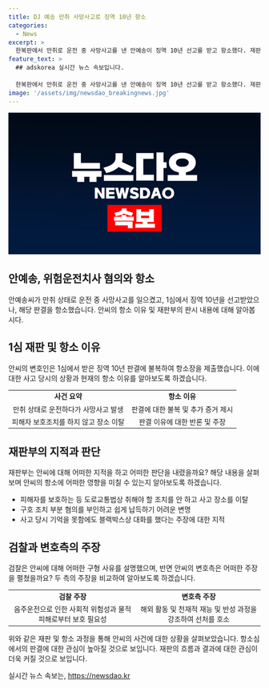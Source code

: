 ```yaml
---
title: DJ 예송 만취 사망사고로 징역 10년 항소
categories:
  - News
excerpt: >
  한복판에서 만취로 운전 중 사망사고를 낸 안예송이 징역 10년 선고를 받고 항소했다. 재판부는 피해자를 보호하지 않고 장소를 이탈한 것으로 지적했으며, 앞서 교통사고도 가했던 것으로 조사됐다. 검찰은 안씨에게 징역 15년을 요구했고, 안씨 측은 피해자 유족과의 합의 점을 언급하며 선처를 호소했다. 함께 안씨가 청구해온 선처와 반성문 제출 등을 강조했다.
feature_text: >
  ## adskorea 실시간 뉴스 속보입니다.

  한복판에서 만취로 운전 중 사망사고를 낸 안예송이 징역 10년 선고를 받고 항소했다. 재판부는 피해자를 보호하지 않고 장소를 이탈한 것으로 지적했으며, 앞서 교통사고도 가했던 것으로 조사됐다. 검찰은 안씨에게 징역 15년을 요구했고, 안씨 측은 피해자 유족과의 합의 점을 언급하며 선처를 호소했다. 함께 안씨가 청구해온 선처와 반성문 제출 등을 강조했다.
image: '/assets/img/newsdao_breakingnews.jpg'
---
```


<p><img src="/assets/img/newsdao_breakingnews.jpg" alt="adskorea 속보" /></p>

<h2 data-ke-size="size26">안예송, 위험운전치사 혐의와 항소</h2>

<p data-ke-size="size16">안예송씨가 만취 상태로 운전 중 사망사고를 일으켰고, 1심에서 징역 10년을 선고받았으나, 해당 판결을 항소했습니다. 안씨의 항소 이유 및 재판부의 판시 내용에 대해 알아봅시다.</p>

<h2 data-ke-size="size26">1심 재판 및 항소 이유</h2>

<p data-ke-size="size16">안씨의 변호인은 1심에서 받은 징역 10년 판결에 불복하여 항소장을 제출했습니다. 이에 대한 사고 당시의 상황과 현재의 항소 이유를 알아보도록 하겠습니다.</p>

<table>
  <tr>
    <td style="text-align: center; height: 17px;"><b>사건 요약</b></td>
    <td style="text-align: center; height: 17px;"><b>항소 이유</b></td>
  </tr>
  <tr>
    <td style="text-align: center; height: 17px;">만취 상태로 운전하다가 사망사고 발생</td>
    <td style="text-align: center; height: 17px;">판결에 대한 불복 및 추가 증거 제시</td>
  </tr>
  <tr>
    <td style="text-align: center; height: 17px;">피해자 보호조치를 하지 않고 장소 이탈</td>
    <td style="text-align: center; height: 17px;">판결 이유에 대한 반론 및 주장</td>
  </tr>
</table>

<h2 data-ke-size="size26">재판부의 지적과 판단</h2>

<p data-ke-size="size16">재판부는 안씨에 대해 어떠한 지적을 하고 어떠한 판단을 내렸을까요? 해당 내용을 살펴보며 안씨의 항소에 어떠한 영향을 미칠 수 있는지 알아보도록 하겠습니다.</p>

<ul>
  <li>피해자를 보호하는 등 도로교통법상 취해야 할 조치를 안 하고 사고 장소를 이탈</li>
  <li>구호 조치 부분 혐의를 부인하고 쉽게 납득하기 어려운 변명</li>
  <li>사고 당시 기억을 못함에도 블랙박스상 대화를 했다는 주장에 대한 지적</li>
</ul>

<h2 data-ke-size="size26">검찰과 변호측의 주장</h2>

<p data-ke-size="size16">검찰은 안씨에 대해 어떠한 구형 사유를 설명했으며, 반면 안씨의 변호측은 어떠한 주장을 펼쳤을까요? 두 측의 주장을 비교하여 알아보도록 하겠습니다.</p>

<table>
  <tr>
    <td style="text-align: center; height: 17px;"><b>검찰 주장</b></td>
    <td style="text-align: center; height: 17px;"><b>변호측 주장</b></td>
  </tr>
  <tr>
    <td style="text-align: center; height: 17px;">음주운전으로 인한 사회적 위험성과 물적 피해로부터 보호 필요성</td>
    <td style="text-align: center; height: 17px;">해외 활동 및 천재적 재능 및 반성 과정을 강조하여 선처를 호소</td>
  </tr>
</table>

<p data-ke-size="size16">위와 같은 재판 및 항소 과정을 통해 안씨의 사건에 대한 상황을 살펴보았습니다. 항소심에서의 판결에 대한 관심이 높아질 것으로 보입니다. 재판의 흐름과 결과에 대한 관심이 더욱 커질 것으로 보입니다.</p>
실시간 뉴스 속보는, <a href="https://newsdao.kr" rel="dofollow">https://newsdao.kr</a>


